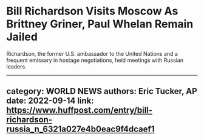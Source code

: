 # Bill Richardson Visits Moscow As Brittney Griner, Paul Whelan Remain Jailed

Richardson, the former U.S. ambassador to the United Nations and a frequent emissary in hostage negotiations, held meetings with Russian leaders.

---
category: WORLD NEWS
authors: Eric Tucker, AP
date: 2022-09-14
link: https://www.huffpost.com/entry/bill-richardson-russia_n_6321a027e4b0eac9f4dcaef1
---
